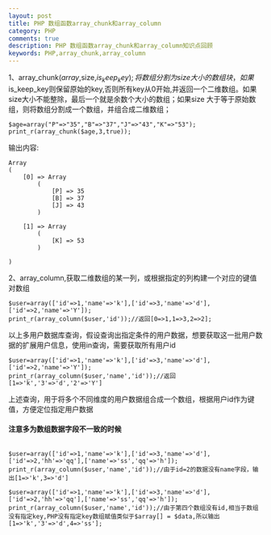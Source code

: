 ```yaml
---
layout: post
title: PHP 数组函数array_chunk和array_column
category: PHP
comments: true
description: PHP 数组函数array_chunk和array_column知识点回顾
keywords: PHP,array_chunk,array_column
---
```


1、array_chunk($array,$size,$is_keep_key);将数组分割为size大小的数组块，如果$is_keep_key则保留原始的key,否则所有key从0开始,并返回一个二维数组。如果size大小不能整除，最后一个就是余数个大小的数组；如果size 大于等于原始数组，则将数组分割成一个数组，并组合成二维数组；

```
$age=array("P"=>"35","B"=>"37","J"=>"43","K"=>"53");
print_r(array_chunk($age,3,true));

```

输出内容:

```
Array
(
    [0] => Array
        (
            [P] => 35
            [B] => 37
            [J] => 43
        )

    [1] => Array
        (
            [K] => 53
        )

)

```

<!-- more -->


2、array_column,获取二维数组的某一列，或根据指定的列构建一个对应的键值对数组

```
$user=array(['id'=>1,'name'=>'k'],['id'=>3,'name'=>'d'],['id'=>2,'name'=>'Y']);
print_r(array_column($user,'id'));//返回[0=>1,1=>3,2=>2];

```
以上多用户数据库查询，假设查询出指定条件的用户数据，想要获取这一批用户数据的扩展用户信息，使用in查询，需要获取所有用户id

```
$user=array(['id'=>1,'name'=>'k'],['id'=>3,'name'=>'d'],['id'=>2,'name'=>'Y']);
print_r(array_column($user,'name','id'));//返回[1=>'k','3'=>'d','2'=>'Y']

```

上述查询，用于将多个不同维度的用户数据组合成一个数组，根据用户id作为键值，方便定位指定用户数据

#### 注意多为数组数据字段不一致的时候

```

$user=array(['id'=>1,'name'=>'k'],['id'=>3,'name'=>'d'],['id'=>2,'hh'=>'qq'],['name'=>'ss','qq'=>'h']);
print_r(array_column($user,'name','id'));//由于id=2的数据没有name字段，输出[1=>'k',3=>'d']

$user=array(['id'=>1,'name'=>'k'],['id'=>3,'name'=>'d'],['id'=>2,'hh'=>'qq'],['name'=>'ss','qq'=>'h']);
print_r(array_column($user,'name','id'));//由于第四个数组没有id,相当于数组没有指定key,PHP没有指定key数组赋值类似于$array[] = $data,所以输出[1=>'k','3'=>'d',4=>'ss'];

```

